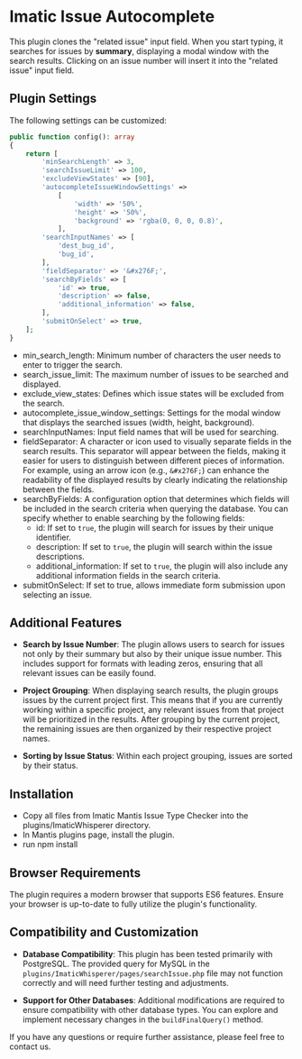 # Imatic Issue Autocomplete

This plugin clones the "related issue" input field. When you start typing, it searches for issues by **summary**, displaying a modal window with the search results. Clicking on an issue number will insert it into the "related issue" input field.

## Plugin Settings

The following settings can be customized:

```php
public function config(): array
{
    return [
        'minSearchLength' => 3,
        'searchIssueLimit' => 100,
        'excludeViewStates' => [90],
        'autocompleteIssueWindowSettings' =>
            [
                'width' => '50%',
                'height' => '50%',
                'background' => 'rgba(0, 0, 0, 0.8)',
            ],
        'searchInputNames' => [
            'dest_bug_id',
            'bug_id',
        ],
        'fieldSeparator' => '&#x276F;',
        'searchByFields' => [
            'id' => true,
            'description' => false,
            'additional_information' => false,
        ],
        'submitOnSelect' => true,
    ];
}
```

- min_search_length: Minimum number of characters the user needs to enter to trigger the search.
- search_issue_limit: The maximum number of issues to be searched and displayed.
- exclude_view_states: Defines which issue states will be excluded from the search.
- autocomplete_issue_window_settings: Settings for the modal window that displays the searched issues (width, height, background).
- searchInputNames: Input field names that will be used for searching.
- fieldSeparator: A character or icon used to visually separate fields in the search results. This separator will appear between the fields, making it easier for users to distinguish between different pieces of information. For example, using an arrow icon (e.g., `&#x276F;`) can enhance the readability of the displayed results by clearly indicating the relationship between the fields.
- searchByFields: A configuration option that determines which fields will be included in the search criteria when querying the database. You can specify whether to enable searching by the following fields:
    - id: If set to `true`, the plugin will search for issues by their unique identifier.
    - description: If set to `true`, the plugin will search within the issue descriptions.
    - additional_information: If set to `true`, the plugin will also include any additional information fields in the search criteria.
- submitOnSelect: If set to true, allows immediate form submission upon selecting an issue.

## Additional Features

- **Search by Issue Number**: The plugin allows users to search for issues not only by their summary but also by their unique issue number. This includes support for formats with leading zeros, ensuring that all relevant issues can be easily found.

- **Project Grouping**: When displaying search results, the plugin groups issues by the current project first. This means that if you are currently working within a specific project, any relevant issues from that project will be prioritized in the results. After grouping by the current project, the remaining issues are then organized by their respective project names.

- **Sorting by Issue Status**: Within each project grouping, issues are sorted by their status.


## Installation
- Copy all files from Imatic Mantis Issue Type Checker into the plugins/ImaticWhisperer directory.
- In Mantis plugins page, install the plugin.
- run npm install

## Browser Requirements

The plugin requires a modern browser that supports ES6 features. Ensure your browser is up-to-date to fully utilize the plugin's functionality.


## Compatibility and Customization

- **Database Compatibility**: This plugin has been tested primarily with PostgreSQL. The provided query for MySQL in the `plugins/ImaticWhisperer/pages/searchIssue.php` file may not function correctly and will need further testing and adjustments.

- **Support for Other Databases**: Additional modifications are required to ensure compatibility with other database types. You can explore and implement necessary changes in the `buildFinalQuery()` method.

If you have any questions or require further assistance, please feel free to contact us.
